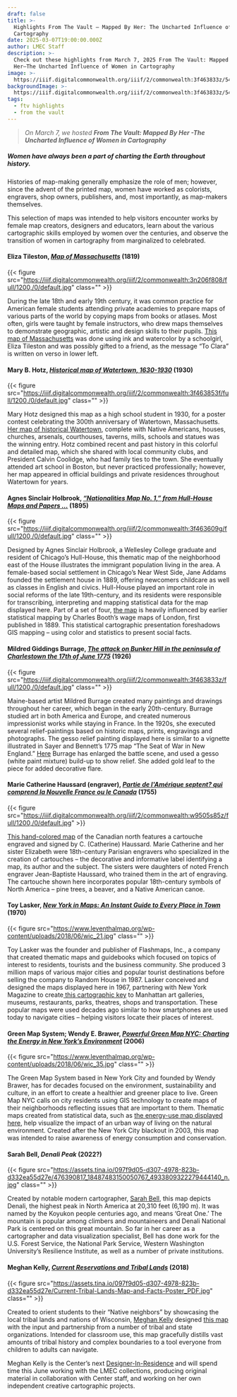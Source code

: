 ```yaml
---
draft: false
title: >-
  Highlights From The Vault — Mapped By Her: The Uncharted Influence of Women in
  Cartography
date: 2025-03-07T19:00:00.000Z
author: LMEC Staff
description: >-
  Check out these highlights from March 7, 2025 From The Vault: Mapped By
  Her—The Uncharted Influence of Women in Cartography
image: >-
  https://iiif.digitalcommonwealth.org/iiif/2/commonwealth:3f463833z/540,5280,7582,3830/1200,/0/default.jpg
backgroundImage: >-
  https://iiif.digitalcommonwealth.org/iiif/2/commonwealth:3f463833z/540,5280,7582,3830/1200,/0/default.jpg
tags:
  - ftv highlights
  - from the vault
---
```


> *On March 7, we hosted **From The Vault: Mapped By Her -The Uncharted Influence of Women in Cartography***

##### Women have always been a part of charting the Earth throughout history.

Histories of map-making generally emphasize the role of men; however, since the advent of the printed map, women have worked as colorists, engravers, shop owners, publishers, and, most importantly, as map-makers themselves. 

This selection of maps was intended to help visitors encounter works by female map creators, designers and educators, learn about the various cartographic skills employed by women over the centuries, and observe the transition of women in cartography from marginalized to celebrated. 

#### Eliza Tileston, ***[Map of Massachusetts](https://collections.leventhalmap.org/search/commonwealth:mw22xn331)*** (1819)

{{< figure src="https://iiif.digitalcommonwealth.org/iiif/2/commonwealth:3n206f808/full/1200,/0/default.jpg" class="" >}}

During the late 18th and early 19th century, it was common practice for American female students attending private academies to prepare maps of various parts of the world by copying maps from books or atlases. Most often, girls were taught by female instructors, who drew maps themselves to demonstrate geographic, artistic and design skills to their pupils. [This map of Massachusetts](https://collections.leventhalmap.org/search/commonwealth:mw22xn331) was done using ink and watercolor by a schoolgirl, Eliza Tileston and was possibly gifted to a friend, as the message “To Clara” is written on verso in lower left.

#### Mary B. Hotz, ***[Historical map of Watertown, 1630-1930](https://collections.leventhalmap.org/search/commonwealth:3f4638525)*** (1930)

{{< figure src="https://iiif.digitalcommonwealth.org/iiif/2/commonwealth:3f463853f/full/1200,/0/default.jpg" class="" >}}

Mary Hotz designed this map as a high school student in 1930, for a poster contest celebrating the 300th anniversary of Watertown, Massachusetts. [Her map of historical Watertown](https://collections.leventhalmap.org/search/commonwealth:3f4638525), complete with Native Americans, houses, churches, arsenals, courthouses, taverns, mills, schools and statues was the winning entry. Hotz combined recent and past history in this colorful and detailed map, which she shared with local community clubs, and President Calvin Coolidge, who had family ties to the town. She eventually attended art school in Boston, but never practiced professionally; however, her map appeared in official buildings and private residences throughout Watertown for years.

#### Agnes Sinclair Holbrook, ***[“Nationalities Map No. 1,” from Hull-House Maps and Papers …](https://collections.leventhalmap.org/search/commonwealth:3f4636086)*** (1895)

{{< figure src="https://iiif.digitalcommonwealth.org/iiif/2/commonwealth:3f463609g/full/1200,/0/default.jpg" class="" >}}

Designed by Agnes Sinclair Holbrook, a Wellesley College graduate and resident of Chicago’s Hull-House, this thematic map of the neighborhood east of the House illustrates the immigrant population living in the area. A female-based social settlement in Chicago’s Near West Side, Jane Addams founded the settlement house in 1889, offering newcomers childcare as well as classes in English and civics. Hull-House played an important role in social reforms of the late 19th-century, and its residents were responsible for transcribing, interpreting and mapping statistical data for the map displayed here. Part of a set of four, [the map](https://collections.leventhalmap.org/search/commonwealth:3f4636086) is heavily influenced by earlier statistical mapping by Charles Booth’s wage maps of London, first published in 1889. This statistical cartographic presentation foreshadows GIS mapping – using color and statistics to present social facts.

#### Mildred Giddings Burrage, ***[The attack on Bunker Hill in the peninsula of Charlestown the 17th of June 1775](https://collections.leventhalmap.org/search/commonwealth:3f463832p)*** (1926)

{{< figure src="https://iiif.digitalcommonwealth.org/iiif/2/commonwealth:3f463833z/full/1200,/0/default.jpg" class="" >}}

Maine-based artist Mildred Burrage created many paintings and drawings throughout her career, which began in the early 20th-century. Burrage studied art in both America and Europe, and created numerous impressionist works while staying in France. In the 1920s, she executed several relief-paintings based on historic maps, prints, engravings and photographs. The gesso relief painting displayed here is similar to a vignette illustrated in Sayer and Bennett’s 1775 map “The Seat of War in New England.” [Here](https://collections.leventhalmap.org/search/commonwealth:3f463832p) Burrage has enlarged the battle scene, and used a gesso (white paint mixture) build-up to show relief. She added gold leaf to the piece for added decorative flare.

#### Marie Catherine Haussard (engraver), ***[Partie de l'Amérique septent? qui comprend la Nouvelle France ou le Canada](https://collections.leventhalmap.org/search/commonwealth:w9505s84p)*** (1755)

{{< figure src="https://iiif.digitalcommonwealth.org/iiif/2/commonwealth:w9505s85z/full/1200,/0/default.jpg" >}}

[This hand-colored map](https://collections.leventhalmap.org/search/commonwealth:w9505s84p) of the Canadian north features a cartouche engraved and signed by C. (Catherine) Haussard. Marie Catherine and her sister Elizabeth were 18th-century Parisian engravers who specialized in the creation of cartouches – the decorative and informative label identifying a map, its author and the subject. The sisters were daughters of noted French engraver Jean-Baptiste Haussard, who trained them in the art of engraving. The cartouche shown here incorporates popular 18th-century symbols of North America – pine trees, a beaver, and a Native American canoe.

#### Toy Lasker, ***[New York in Maps: An Instant Guide to Every Place in Town](https://bpl.bibliocommons.com/v2/record/S75C380008)*** (1970)

{{< figure src="https://www.leventhalmap.org/wp-content/uploads/2018/06/wic_21.jpg" class="" >}}

Toy Lasker was the founder and publisher of Flashmaps, Inc., a company that created thematic maps and guidebooks which focused on topics of interest to residents, tourists and the business community. She produced 3 million maps of various major cities and popular tourist destinations before selling the company to Random House in 1987. Lasker conceived and designed the maps displayed here in 1967, partnering with New York Magazine to create[ this cartographic key](https://bpl.bibliocommons.com/v2/record/S75C380008) to Manhattan art galleries, museums, restaurants, parks, theatres, shops and transportation. These popular maps were used decades ago similar to how smartphones are used today to navigate cities – helping visitors locate their places of interest.

#### Green Map System; Wendy E. Brawer, ***[Powerful Green Map NYC: Charting the Energy in New York’s Environment](https://bpl.bibliocommons.com/v2/record/S75C4727385)*** (2006)

{{< figure src="https://www.leventhalmap.org/wp-content/uploads/2018/06/wic_35.jpg" class="" >}}

The Green Map System based in New York City and founded by Wendy Brawer, has for decades focused on the environment, sustainability and culture, in an effort to create a healthier and greener place to live. Green Map NYC calls on city residents using GIS technology to create maps of their neighborhoods reflecting issues that are important to them. Thematic maps created from statistical data, such as [the energy-use map displayed here](https://bpl.bibliocommons.com/v2/record/S75C4727385), help visualize the impact of an urban way of living on the natural environment. Created after the New York City blackout in 2003, this map was intended to raise awareness of energy consumption and conservation.

#### Sarah Bell, ***Denali Peak*** (2022?)

{{< figure src="https://assets.tina.io/097f9d05-d307-4978-823b-d332ea55d27e/476390817_18487483150050767_4933809322279444140_n.jpg" class="" >}}

Created by notable modern cartographer, [Sarah Bell](https://www.sarahbellmaps.com/portfolio/), this map depicts Denali, the highest peak in North America at 20,310 feet (6,190 m). It was named by the Koyukon people centuries ago, and means ‘Great One.’ The mountain is popular among climbers and mountaineers and Denali National Park is centered on this great mountain. So far in her career as a cartographer and data visualization specialist, Bell has done work for the U.S. Forest Service, the National Park Service, Western Washington University’s Resilience Institute, as well as a number of private institutions.

#### Meghan Kelly, ***[Current Reservations and Tribal Lands](https://wisconsinfirstnations.org/current-tribal-lands-map-native-nations-facts/)*** (2018)

{{< figure src="https://assets.tina.io/097f9d05-d307-4978-823b-d332ea55d27e/Current-Tribal-Lands-Map-and-Facts-Poster_PDF.jpg" class="" >}}

Created to orient students to their “Native neighbors” by showcasing the local tribal lands and nations of Wisconsin, [Meghan Kelly](https://meghankelly-cartography.github.io/) designed [this map](https://wisconsinfirstnations.org/current-tribal-lands-map-native-nations-facts/) with the input and partnership from a number of tribal and state organizations. Intended for classroom use, this map gracefully distills vast amounts of tribal history and complex boundaries to a tool everyone from children to adults can navigate. 

Meghan Kelly is the Center’s next [Designer-In-Residence](https://www.leventhalmap.org/research/designer-in-residence/) and will spend time this June working with the LMEC collections, producing original material in collaboration with Center staff, and working on her own independent creative cartographic projects.
